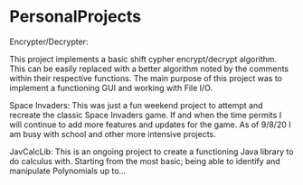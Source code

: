 # PersonalProjects

Encrypter/Decrypter: 

This project implements a basic shift cypher encrypt/decrypt algorithm.  This can be easily replaced with a better algorithm noted by the comments within their respective functions.  The main purpose of this project was to implement a functioning GUI and working with File I/O.

Space Invaders:
This was just a fun weekend project to attempt and recreate the classic Space Invaders game.  If and when the time permits I will continue to add more features and updates for the game.  As of 9/8/20 I am busy with school and other more intensive projects.

JavCalcLib:
This is an ongoing project to create a functioning Java library to do calculus with.  Starting from the most basic; being able to identify and manipulate Polynomials up to...
